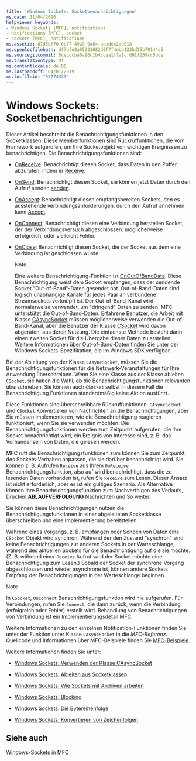 ```yaml
---
title: 'Windows Sockets: Socketbenachrichtigungen'
ms.date: 11/04/2016
helpviewer_keywords:
- Windows Sockets [MFC], notifications
- notifications [MFC], socket
- sockets [MFC], notifications
ms.assetid: 87d5bf70-6e77-49a9-9a64-aaadee2ad018
ms.openlocfilehash: df7bfe8a95221682d0f7f4ebb123bd15b79144d5
ms.sourcegitcommit: 5cecccba0a96c1b4ccea1f7a1cfd91f259cc5bde
ms.translationtype: MT
ms.contentlocale: de-DE
ms.lasthandoff: 04/01/2019
ms.locfileid: "58774333"
---
```

# <a name="windows-sockets-socket-notifications"></a>Windows Sockets: Socketbenachrichtigungen

Dieser Artikel beschreibt die Benachrichtigungsfunktionen in den Socketklassen. Diese Memberfunktionen sind Rückruffunktionen, die vom Framework aufgerufen, um Ihre Socketobjekt von wichtigen Ereignissen zu benachrichtigen. Die Benachrichtigungsfunktionen sind:

- [OnReceive](../mfc/reference/casyncsocket-class.md#onreceive): Benachrichtigt diesen Socket, dass Daten in den Puffer abzurufen, indem er [Receive](../mfc/reference/casyncsocket-class.md#receive).

- [OnSend](../mfc/reference/casyncsocket-class.md#onsend): Benachrichtigt diesen Socket, sie können jetzt Daten durch den Aufruf senden [senden](../mfc/reference/casyncsocket-class.md#send).

- [OnAccept](../mfc/reference/casyncsocket-class.md#onaccept): Benachrichtigt diesen empfangsbereiten Sockets, den es ausstehende verbindungsanforderungen, durch den Aufruf annehmen kann [Accept](../mfc/reference/casyncsocket-class.md#accept).

- [OnConnect](../mfc/reference/casyncsocket-class.md#onconnect): Benachrichtigt diesen eine Verbindung herstellen Socket, der der Verbindungsversuch abgeschlossen: möglicherweise erfolgreich, oder vielleicht Fehler.

- [OnClose](../mfc/reference/casyncsocket-class.md#onclose): Benachrichtigt diesen Socket, die der Socket aus dem eine Verbindung ist geschlossen wurde.

    > [!NOTE]
    >  Eine weitere Benachrichtigung-Funktion ist [OnOutOfBandData](../mfc/reference/casyncsocket-class.md#onoutofbanddata). Diese Benachrichtigung weist dem Socket empfangen, dass der sendende Socket "Out-of-Band"-Daten gesendet hat. Out-of-Band-Daten sind logisch unabhängige Kanäle für jedes Paar an verbundene Streamsockets verknüpft ist. Der Out-of-Band-Kanal wird normalerweise verwendet, um "dringend" Daten zu senden. MFC unterstützt die Out-of-Band-Daten. Erfahrene Benutzer, die Arbeit mit Klasse [CAsyncSocket](../mfc/reference/casyncsocket-class.md) müssen möglicherweise verwenden die Out-of-Band-Kanal, aber die Benutzer der Klasse [CSocket](../mfc/reference/csocket-class.md) wird davon abgeraten, aus deren Nutzung. Die einfachste Methode besteht darin einen zweiten Socket für die Übergabe dieser Daten zu erstellen. Weitere Informationen über Out-of-Band-Daten finden Sie unter der Windows Sockets-Spezifikation, die im Windows SDK verfügbar.

Bei der Ableitung von der Klasse `CAsyncSocket`, müssen Sie die Benachrichtigungsfunktionen für die Netzwerk-Veranstaltungen für Ihre Anwendung überschreiben. Wenn Sie eine Klasse aus der Klasse ableiten `CSocket`, sie haben die Wahl, ob die Benachrichtigungsfunktionen relevanten überschrieben. Sie können auch `CSocket` selbst in diesem Fall die Benachrichtigung Funktionen standardmäßig keine Aktion ausführt.

Diese Funktionen sind überschreibbare Rückruffunktionen. `CAsyncSocket` und `CSocket` Konvertieren von Nachrichten an die Benachrichtigungen, aber Sie müssen implementieren, wie die Benachrichtigung reagieren funktioniert, wenn Sie sie verwenden möchten. Die Benachrichtigungsfunktionen werden zum Zeitpunkt aufgerufen, die Ihre Socket benachrichtigt wird, ein Ereignis von Interesse sind, z. B. das Vorhandensein von Daten, die gelesen werden.

MFC ruft die Benachrichtigungsfunktionen zum können Sie zum Zeitpunkt des Sockets-Verhalten anpassen, die sie darüber benachrichtigt wird. Sie können z. B. Aufrufen `Receive` aus Ihrem `OnReceive` Benachrichtigungsfunktion, also auf wird benachrichtigt, dass die zu lesenden Daten vorhanden ist, rufen Sie `Receive` zum Lesen. Dieser Ansatz ist nicht erforderlich, aber es ist ein gültiges Szenario. Als Alternative können Ihre Benachrichtigungsfunktion zum Nachverfolgen des Verlaufs, Drucken **ABLAUFVERFOLGUNG** Nachrichten und So weiter.

Sie können diese Benachrichtigungen nutzen die Benachrichtigungsfunktionen in einer abgeleiteten Socketklasse überschreiben und eine Implementierung bereitstellen.

Während eines Vorgangs, z. B. empfangen oder Senden von Daten eine `CSocket` Objekt wird synchron. Während der den Zustand "synchron" sind keine Benachrichtigungen zur anderen Sockets in der Warteschlange, während des aktuellen Sockets für die Benachrichtigung auf die sie möchte. (Z. B. während einer `Receive` Aufruf wird der Socket möchte eine Benachrichtigung zum Lesen.) Sobald der Socket der synchrone Vorgang abgeschlossen und wieder asynchrone ist, können andere Sockets Empfang der Benachrichtigungen in der Warteschlange beginnen.

> [!NOTE]
>  In `CSocket`, `OnConnect` Benachrichtigungsfunktion wird nie aufgerufen. Für Verbindungen, rufen Sie `Connect`, die dann zurück, wenn die Verbindung (erfolgreich oder Fehler) erstellt wird. Behandlung von Benachrichtigungen von Verbindung ist ein Implementierungsdetail MFC.

Weitere Informationen zu den einzelnen Notification-Funktionen finden Sie unter der Funktion unter Klasse `CAsyncSocket` in die *MFC-Referenz*. Quellcode und Informationen über MFC-Beispiele finden Sie [MFC-Beispiele](../overview/visual-cpp-samples.md).

Weitere Informationen finden Sie unter:

- [Windows Sockets: Verwenden der Klasse CAsyncSocket](../mfc/windows-sockets-using-class-casyncsocket.md)

- [Windows Sockets: Ableiten aus Socketklassen](../mfc/windows-sockets-deriving-from-socket-classes.md)

- [Windows Sockets: Wie Sockets mit Archiven arbeiten](../mfc/windows-sockets-how-sockets-with-archives-work.md)

- [Windows Sockets: Blocking](../mfc/windows-sockets-blocking.md)

- [Windows Sockets: Die Bytereihenfolge](../mfc/windows-sockets-byte-ordering.md)

- [Windows Sockets: Konvertieren von Zeichenfolgen](../mfc/windows-sockets-converting-strings.md)

## <a name="see-also"></a>Siehe auch

[Windows-Sockets in MFC](../mfc/windows-sockets-in-mfc.md)
